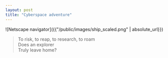 ```yaml
---
layout: post
title: "Cyberspace adventure"
---
```


![Netscape navigator]({{"/public/images/ship_scaled.png" | absolute_url}})

>To risk, to reap, to research, to roam <br />
>Does an explorer <br />
>Truly leave home?

<!--
Analysis:
if you spend so much time away from home, maybe your "home" is exploring.
maybe we actually need a challenge to keep suffering to a minimum.
pro-dynamism, pro-adventure.
-->

